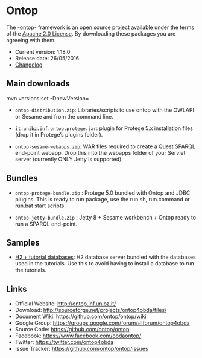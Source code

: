 # Ontop  

The [-ontop-](http://ontop.inf.ubibz.it) framework is an open source project available under the terms of the 
[Apache 2.0 License](http://www.apache.org/licenses/LICENSE-2.0.txt). 
By downloading these packages you are agreeing with them.

* Current version: 1.18.0
* Release date: 26/05/2016
* [Changelog](https://github.com/ontop/ontop/wiki/OntopReleases)


## Main downloads
mvn versions:set -DnewVersion=
- `ontop-distribution.zip`: Libraries/scripts to use ontop with the OWLAPI or Sesame and from the command line.

- `it.unibz.inf.ontop.protege.jar`: plugin for Protege 5.x installation files (drop it in Protege’s plugins folder).

- `ontop-sesame-webapps.zip`: WAR files required to create a Quest SPARQL end-point webapp. Drop this into the webapps folder of your Servlet server (currently ONLY Jetty is supported).

## Bundles

- `ontop-protege-bundle.zip` : Protege 5.0 bundled with Ontop and JDBC plugins. This is ready to run package, use the run.sh, run.command or run.bat start scripts.

- `ontop-jetty-bundle.zip` : Jetty 8 + Sesame workbench + Ontop ready to run a SPARQL end-point.

## Samples

- [H2 + tutorial databases](http://sourceforge.net/projects/ontop4obda/files/sample-data/): H2 database server bundled with the databases used in the tutorials. Use this to avoid having to install a database to run the tutorials.

## Links


- Official Website: http://ontop.inf.unibz.it/
- Download: http://sourceforge.net/projects/ontop4obda/files/
- Document Wiki: https://github.com/ontop/ontop/wiki
- Google Group: https://groups.google.com/forum/#!forum/ontop4obda
- Source Code: https://github.com/ontop/ontop
- Facebook: https://www.facebook.com/obdaontop/
- Twitter: https://twitter.com/ontop4obda
- Issue Tracker: https://github.com/ontop/ontop/issues